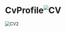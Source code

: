 # CvProfile![CV](https://user-images.githubusercontent.com/108454910/190915550-04d37c72-d88c-4109-9e37-9433106c0944.PNG)
![CV2](https://user-images.githubusercontent.com/108454910/190915551-4053df6c-a758-4629-bd4e-e9b202c39ae4.PNG)
